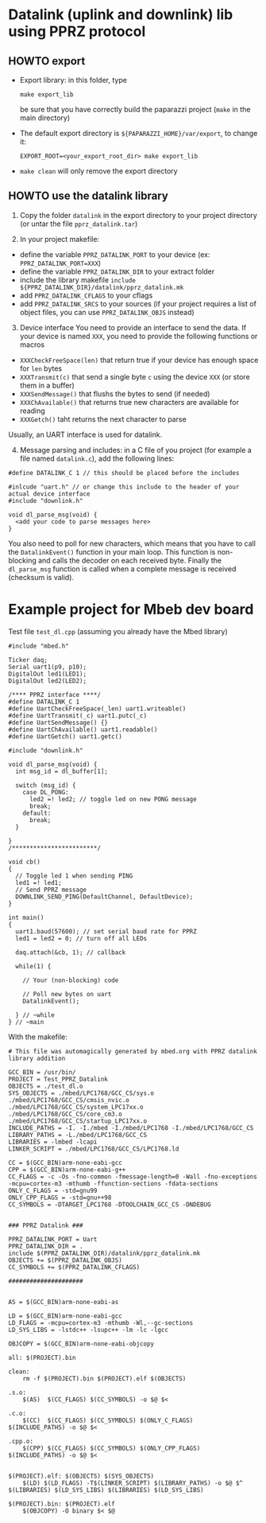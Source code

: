 Datalink (uplink and downlink) lib using PPRZ protocol
======================================================

HOWTO export
------------

- Export library: in this folder, type
  ~~~
  make export_lib
  ~~~
  be sure that you have correctly build the paparazzi project (`make` in the main directory)

- The default export directory is `${PAPARAZZI_HOME}/var/export`, to change it:
  ~~~
  EXPORT_ROOT=<your_export_root_dir> make export_lib
  ~~~

- `make clean` will only remove the export directory

HOWTO use the datalink library
------------------------------

1. Copy the folder `datalink` in the export directory to your project directory (or untar the file `pprz_datalink.tar`)

2. In your project makefile:
  * define the variable `PPRZ_DATALINK_PORT` to your device (ex: `PPRZ_DATALINK_PORT=XXX`)
  * define the variable `PPRZ_DATALINK_DIR` to your extract folder
  * include the library makefile `include ${PPRZ_DATALINK_DIR}/datalink/pprz_datalink.mk`
  * add `PPRZ_DATALINK_CFLAGS` to your cflags
  * add `PPRZ_DATALINK_SRCS` to your sources (if your project requires a list of object files, you can use `PPRZ_DATALINK_OBJS` instead)

3. Device interface
  You need to provide an interface to send the data. If your device is named `XXX`, you need to provide the following functions or macros
  * `XXXCheckFreeSpace(len)` that return true if your device has enough space for `len` bytes
  * `XXXTransmit(c)` that send a single byte `c` using the device `XXX` (or store them in a buffer)
  * `XXXSendMessage()` that flushs the bytes to send (if needed)
  * `XXXChAvailable()` that returns true new characters are available for reading
  * `XXXGetch()` taht returns the next character to parse

  Usually, an UART interface is used for datalink.

4. Message parsing and includes:
  in a C file of you project (for example a file named `datalink.c`), add the following lines:
  ~~~{.c}
  #define DATALINK_C 1 // this should be placed before the includes

  #inlcude "uart.h" // or change this include to the header of your actual device interface
  #include "downlink.h"

  void dl_parse_msg(void) {
    <add your code to parse messages here>
  }
  ~~~
  You also need to poll for new characters, which means that you have to call the `DatalinkEvent()` function in your main loop.
  This function is non-blocking and calls the decoder on each received byte. Finally the `dl_parse_msg` function is called when a complete message is received (checksum is valid).

Example project for Mbeb dev board
==================================

Test file `test_dl.cpp` (assuming you already have the Mbed library)
~~~{.c}
#include "mbed.h"

Ticker daq;
Serial uart1(p9, p10);
DigitalOut led1(LED1);
DigitalOut led2(LED2);

/**** PPRZ interface ****/
#define DATALINK_C 1
#define UartCheckFreeSpace(_len) uart1.writeable()
#define UartTransmit(_c) uart1.putc(_c)
#define UartSendMessage() {}
#define UartChAvailable() uart1.readable()
#define UartGetch() uart1.getc()

#include "downlink.h"

void dl_parse_msg(void) {
  int msg_id = dl_buffer[1];

  switch (msg_id) {
    case DL_PONG:
      led2 =! led2; // toggle led on new PONG message
      break;
    default:
      break;
  }

}
/************************/

void cb()
{
  // Toggle led 1 when sending PING
  led1 =! led1;
  // Send PPRZ message
  DOWNLINK_SEND_PING(DefaultChannel, DefaultDevice);
}

int main()
{
  uart1.baud(57600); // set serial baud rate for PPRZ
  led1 = led2 = 0; // turn off all LEDs

  daq.attach(&cb, 1); // callback

  while(1) {

    // Your (non-blocking) code

    // Poll new bytes on uart
    DatalinkEvent();

  } // ~while
} // ~main
~~~

With the makefile:
~~~
# This file was automagically generated by mbed.org with PPRZ datalink library addition

GCC_BIN = /usr/bin/
PROJECT = Test_PPRZ_Datalink
OBJECTS = ./test_dl.o
SYS_OBJECTS = ./mbed/LPC1768/GCC_CS/sys.o ./mbed/LPC1768/GCC_CS/cmsis_nvic.o ./mbed/LPC1768/GCC_CS/system_LPC17xx.o ./mbed/LPC1768/GCC_CS/core_cm3.o ./mbed/LPC1768/GCC_CS/startup_LPC17xx.o
INCLUDE_PATHS = -I. -I./mbed -I./mbed/LPC1768 -I./mbed/LPC1768/GCC_CS
LIBRARY_PATHS = -L./mbed/LPC1768/GCC_CS
LIBRARIES = -lmbed -lcapi
LINKER_SCRIPT = ./mbed/LPC1768/GCC_CS/LPC1768.ld

CC = $(GCC_BIN)arm-none-eabi-gcc
CPP = $(GCC_BIN)arm-none-eabi-g++
CC_FLAGS = -c -Os -fno-common -fmessage-length=0 -Wall -fno-exceptions -mcpu=cortex-m3 -mthumb -ffunction-sections -fdata-sections
ONLY_C_FLAGS = -std=gnu99
ONLY_CPP_FLAGS = -std=gnu++98
CC_SYMBOLS = -DTARGET_LPC1768 -DTOOLCHAIN_GCC_CS -DNDEBUG


### PPRZ Datalink ###

PPRZ_DATALINK_PORT = Uart
PPRZ_DATALINK_DIR = .
include $(PPRZ_DATALINK_DIR)/datalink/pprz_datalink.mk
OBJECTS += $(PPRZ_DATALINK_OBJS)
CC_SYMBOLS += $(PPRZ_DATALINK_CFLAGS)

#####################


AS = $(GCC_BIN)arm-none-eabi-as

LD = $(GCC_BIN)arm-none-eabi-gcc
LD_FLAGS = -mcpu=cortex-m3 -mthumb -Wl,--gc-sections
LD_SYS_LIBS = -lstdc++ -lsupc++ -lm -lc -lgcc

OBJCOPY = $(GCC_BIN)arm-none-eabi-objcopy

all: $(PROJECT).bin

clean:
	rm -f $(PROJECT).bin $(PROJECT).elf $(OBJECTS)

.s.o:
	$(AS)  $(CC_FLAGS) $(CC_SYMBOLS) -o $@ $<

.c.o:
	$(CC)  $(CC_FLAGS) $(CC_SYMBOLS) $(ONLY_C_FLAGS)   $(INCLUDE_PATHS) -o $@ $<

.cpp.o:
	$(CPP) $(CC_FLAGS) $(CC_SYMBOLS) $(ONLY_CPP_FLAGS) $(INCLUDE_PATHS) -o $@ $<


$(PROJECT).elf: $(OBJECTS) $(SYS_OBJECTS)
	$(LD) $(LD_FLAGS) -T$(LINKER_SCRIPT) $(LIBRARY_PATHS) -o $@ $^ $(LIBRARIES) $(LD_SYS_LIBS) $(LIBRARIES) $(LD_SYS_LIBS)

$(PROJECT).bin: $(PROJECT).elf
	$(OBJCOPY) -O binary $< $@
~~~

